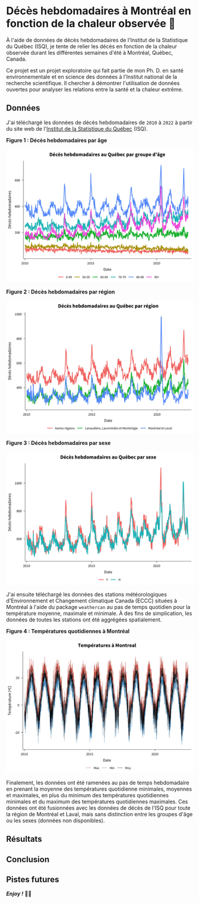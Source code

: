 Décès hebdomadaires à Montréal en fonction de la chaleur observée 🌇
================================================================================

À l'aide de données de décès hebdomadaires de l'Institut de la Statistique du Québec (ISQ), je tente de relier les décès en fonction de la chaleur observée durant les différentes semaines d'été à Montréal, Québec, Canada.

Ce projet est un projet exploratoire qui fait partie de mon Ph. D. en santé environnementale et en science des données à l'Institut national de la recherche scientifique. Il chercher à démontrer l'utilisation de données ouvertes pour analyser les relations entre la santé et la chaleur extrême.

Données
--------------------------------------------------------------------------------

J'ai téléchargé les données de décès hebdomadaires de `2010` à `2022` à partir du site web de l'[Institut de la Statistique du Québec](https://statistique.quebec.ca/fr/document/nombre-hebdomadaire-de-deces-au-quebec) (ISQ). 

__Figure 1 : Décès hebdomadaires par âge__

![](plots/fig_1_deces_par_age.jpg)

__Figure 2 : Décès hebdomadaires par région__

![](plots/fig_2_deces_par_region.jpg)

__Figure 3 : Décès hebdomadaires par sexe__

![](plots/fig_3_deces_par_sexe.jpg)

J'ai ensuite téléchargé les données des stations météorologiques d'Environnement et Changement climatique Canada (ECCC) situées à Montréal à l'aide du package `weathercan` au pas de temps quotidien pour la température moyenne, maximale et minimale. À des fins de simplication, les données de toutes les stations ont été aggrégées spatialement.

__Figure 4 : Températures quotidiennes à Montréal__

![](plots/fig_4_montreal_temp.jpg)

Finalement, les données ont été ramenées au pas de temps hebdomadaire en prenant la moyenne des températures quotidienne minimales, moyennes et maximales, en plus du minimum des températures quotidiennes minimales et du maximum des températures quotidiennes maximales. Ces données ont été fusionnées avec les données de décès de l'ISQ pour toute la région de Montréal et Laval, mais sans distinction entre les groupes d'âge ou les sexes (données non disponibles).

Résultats
--------------------------------------------------------------------------------



Conclusion
--------------------------------------------------------------------------------



Pistes futures
--------------------------------------------------------------------------------




___Enjoy !___ ✌🏻
